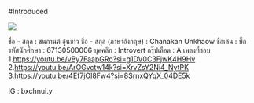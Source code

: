 #Introduced 

<img src=“https://github.com/siravijbb/INT100-G1-05/blob/main/images/Chanakan/Chanakan.jpg” width=“300”/>

ชื่อ - สกุล : ชนกานต์ อุ่นขาว
ชื่อ - สกุล (ภาษาอังกฤษ) : Chanakan Unkhaow 
ชื่อเล่น : บิ๊ก
รหัสนักศึกษา : 67130500006
บุคคลิก : Introvert 
กรุ๊ปเลือด : A
เพลงที่ชอบ
    1.https://youtu.be/vBy7FaapGRo?si=g1DV0C3FjwK4H9Hv
    2.https://youtu.be/ArOGvctw14k?si=XrvZsY2Ni4_NytPK
    3.https://youtu.be/4Ef7jOl8Fw4?si=8SrnxQYqX_04DE5k

IG : bxchnui.y
